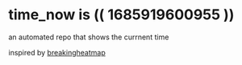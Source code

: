 # time_now is (( 1685919600955 ))

an automated repo that shows the currnent time

inspired by [breakingheatmap](https://github.com/breakingheatmap/breakingheatmap)